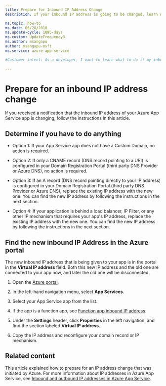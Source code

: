 ```yaml
---
title: Prepare for Inbound IP Address Change
description: If your inbound IP address is going to be changed, learn what to do so that your app continues to work after the change.

ms.topic: how-to
ms.date: 06/28/2018
ms.update-cycle: 1095-days
ms.custom: UpdateFrequency3
ms.author: msangapu
author: msangapu-msft
ms.service: azure-app-service

#Customer intent: As a developer, I want to learn what to do if my inbound IP address is going to change so that I can ensure that my app works after the change. 
 
---
```


# Prepare for an inbound IP address change

If you received a notification that the inbound IP address of your Azure App Service app is changing, follow the instructions in this article.

## Determine if you have to do anything

* Option 1: If your App Service app does not have a Custom Domain, no action is required.

* Option 2: If only a CNAME record (DNS record pointing to a URI) is configured in your Domain Registration Portal (third party DNS Provider or Azure DNS), no action is required.

* Option 3: If an A record (DNS record pointing directly to your IP address) is configured in your Domain Registration Portal (third party DNS Provider or Azure DNS), replace the existing IP address with the new one. You can find the new IP address by following the instructions in the next section.

* Option 4: If your application is behind a load balancer, IP Filter, or any other IP mechanism that requires your app's IP address, replace the existing IP address with the new one. You can find the new IP address by following the instructions in the next section.

## Find the new inbound IP Address in the Azure portal

The new inbound IP address that is being given to your app is in the portal in the **Virtual IP address** field. Both this new IP address and the old one are connected to your app now, and later the old one will be disconnected.

1.	Open the [Azure portal](https://portal.azure.com).

2.	In the left-hand navigation menu, select **App Services**.

3.	Select your App Service app from the list.

1.  If the app is a function app, see [Function app inbound IP address](../azure-functions/ip-addresses.md#function-app-inbound-ip-address).

4.	Under the **Settings** header, click **Properties** in the left navigation, and find the section labeled **Virtual IP address**.

5. Copy the IP address and reconfigure your domain record or IP mechanism.

## Related content

This article explained how to prepare for an IP address change that was initiated by Azure. For more information about IP addresses in Azure App Service, see [Inbound and outbound IP addresses in Azure App Service](overview-inbound-outbound-ips.md).
